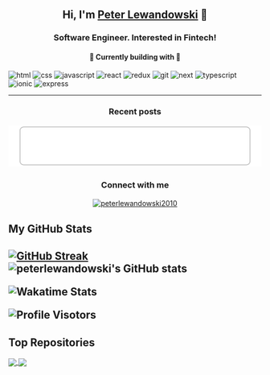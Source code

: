 <h2 align="center">Hi, I'm <a href="https://linkedin.com/in/peterlewandowski2010" target="blank">Peter Lewandowski</a> 🖖</h2>
<h3 align="center">Software Engineer. Interested in Fintech!</h3></a></p>
<h4 align="center">🌱 Currently building with 🔭</h4>

![html](https://img.shields.io/badge/Html-red?style=for-the-badge&logo=Html5&logoColor=white) ![css](https://img.shields.io/badge/Css-blue?style=for-the-badge&logo=Css3&logoColor=white)  ![javascript](https://img.shields.io/badge/Javascript-yellow?style=for-the-badge&logo=Javascript&logoColor=black) ![react](https://img.shields.io/badge/React-blue?style=for-the-badge&logo=React&logoColor=white) ![redux](https://img.shields.io/badge/Redux-purple?style=for-the-badge&logo=Redux&logoColor=white) ![git](https://img.shields.io/badge/Git-red?style=for-the-badge&logo=Git&logoColor=white) ![next](https://img.shields.io/badge/next-black?style=for-the-badge&logo=Next.js&logoColor=white) ![typescript](https://img.shields.io/badge/Typescript-blue?style=for-the-badge&logo=Typescript&logoColor=white) ![ionic](https://img.shields.io/badge/Ionic-white?style=for-the-badge&logo=Ionic&logoColor=blue) ![express](https://img.shields.io/badge/Express-tan?style=for-the-badge&logo=Express&logoColor=black)

<!--[![github](https://img.shields.io/badge/GitHub-000000?style=for-the-badge&logo=GitHub&logoColor=white)](https://github.com/) [![linkedin](https://img.shields.io/badge/Linkedin-0e76a8?style=for-the-badge&logo=Linkedin&logoColor=white)](https://www.linkedin.com/in//) [![gmail](https://img.shields.io/badge/Gmail-ff0000?style=for-the-badge&logo=Gmail&logoColor=white)](mailto:) [![dev.to](https://img.shields.io/badge/Dev.to-000000?style=for-the-badge&logo=Dev.to&logoColor=white)](https://dev.to/) [![portfolio](https://img.shields.io/badge/Portfolio-4d1a7f?style=for-the-badge&logo=Portfolio&logoColor=white)]() [![twitter](https://img.shields.io/badge/Twitter-1DA1F2?style=for-the-badge&logo=Twitter&logoColor=white)](https://twitter.com/)
-->

***

<h3 align="center">Recent posts</h3>

<!-- blog-post-list:start -->
[![Hitchhikers Guide to the MacBook](https://raw.githubusercontent.com/peterlewandowski/peterlewandowski/main/blog-post-list-output/Stories_by_Peter_Lewandowski_on_Medium/Hitchhikers_Guide_to_the_MacBook.svg)](https://medium.com/@peter-lewandowski/hitchhikers-guide-to-the-macbook-4964dff372dd)

<!-- blog-post-list:end -->


<h3 align="center">Connect with me</h3>
<p align="center">
<a href="https://linkedin.com/in/peterlewandowski2010" target="blank"><img align="center" src="https://img.shields.io/badge/Linkedin-0e76a8?style=for-the-badge&logo=Linkedin&logoColor=white" alt="peterlewandowski2010" /></a>
</p>


<h2 align="left">My GitHub Stats<h2>

  [![GitHub Streak](https://github-readme-streak-stats.herokuapp.com/?user=peterlewandowski&theme=navy-gear)](https://git.io/streak-stats) ![peterlewandowski's GitHub stats](https://github-readme-stats.vercel.app/api?username=peterlewandowski&show_icons=true&theme=transparent)

![Wakatime Stats](https://github-readme-stats.vercel.app/api/wakatime?username=peterlewandowski&theme=github_dark&layout=compact)

![Profile Visotors](https://komarev.com/ghpvc/?username=peterlewandowski&style=flat-square&color=blueviolet&label=Profile+Visitors)


<h2 align="left">Top Repositories</h2>
<a href="https://github.com/peterlewandowski/easyfi-project-web">
  <img align="center" src="https://github-readme-stats.vercel.app/api/pin/?username=peterlewandowski&repo=easyfi-project-web&theme=transparent" />
</a>
<a href="https://github.com/peterlewandowski/easyfi-project-api">
  <img align="center" src="https://github-readme-stats.vercel.app/api/pin/?username=peterlewandowski&repo=easyfi-project-api&theme=transparent" />
</a>
